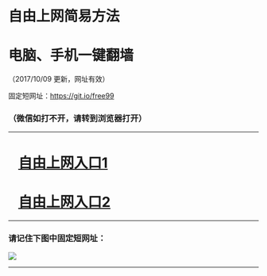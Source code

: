 ﻿# 自由上网简易方法

# 电脑、手机一键翻墙

（2017/10/09 更新，网址有效）

固定短网址：https://git.io/free99

### （微信如打不开，请转到浏览器打开）


***





# &nbsp;&nbsp; <a href="http://ft296623342.fwq-tz-1001.info/fwqtz01.html?t=100900118643 " target="_blank">自由上网入口1</a>
# &nbsp;&nbsp; <a href="http://ft2086818373.fwq-tz-1002.info/fwqtz02.html?t=1009001745 " target="_blank">自由上网入口2</a>
***

### 请记住下图中固定短网址：

<img src="https://s3-us-west-2.amazonaws.com/fwq-1001/yjfq-20170905okok.png" /> 


***


